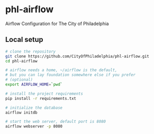 # phl-airflow

Airflow Configuration for The City of Philadelphia

## Local setup

```bash
# clone the repository
git clone https://github.com/CityOfPhiladelphia/phl-airflow.git
cd phl-airflow

# airflow needs a home, ~/airflow is the default,
# but you can lay foundation somewhere else if you prefer
# (optional)
export AIRFLOW_HOME=`pwd`

# install the project requirements
pip install -r requirements.txt

# initialize the database
airflow initdb

# start the web server, default port is 8080
airflow webserver -p 8080
```
